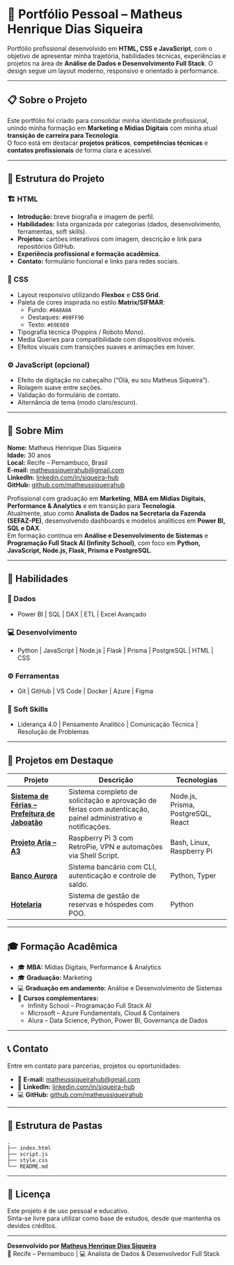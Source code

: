 # 💼 Portfólio Pessoal – Matheus Henrique Dias Siqueira

Portfólio profissional desenvolvido em **HTML, CSS e JavaScript**, com o objetivo de apresentar minha trajetória, habilidades técnicas, experiências e projetos na área de **Análise de Dados e Desenvolvimento Full Stack**. O design segue um layout moderno, responsivo e orientado à performance.

---

## 📋 Sobre o Projeto

Este portfólio foi criado para consolidar minha identidade profissional, unindo minha formação em **Marketing e Mídias Digitais** com minha atual **transição de carreira para Tecnologia**.  
O foco está em destacar **projetos práticos**, **competências técnicas** e **contatos profissionais** de forma clara e acessível.

---

## 🧩 Estrutura do Projeto

### 🏗️ HTML
- **Introdução:** breve biografia e imagem de perfil.  
- **Habilidades:** lista organizada por categorias (dados, desenvolvimento, ferramentas, soft skills).  
- **Projetos:** cartões interativos com imagem, descrição e link para repositórios GitHub.  
- **Experiência profissional e formação acadêmica.**  
- **Contato:** formulário funcional e links para redes sociais.

### 🎨 CSS
- Layout responsivo utilizando **Flexbox** e **CSS Grid**.  
- Paleta de cores inspirada no estilo **Matrix/SIFMAR**:  
  - Fundo: `#0A0A0A`  
  - Destaques: `#00FF9D`  
  - Texto: `#E0E0E0`  
- Tipografia técnica (Poppins / Roboto Mono).  
- Media Queries para compatibilidade com dispositivos móveis.  
- Efeitos visuais com transições suaves e animações em hover.

### ⚙️ JavaScript (opcional)
- Efeito de digitação no cabeçalho (“Olá, eu sou Matheus Siqueira”).  
- Rolagem suave entre seções.  
- Validação do formulário de contato.  
- Alternância de tema (modo claro/escuro).

---

## 👤 Sobre Mim

**Nome:** Matheus Henrique Dias Siqueira  
**Idade:** 30 anos  
**Local:** Recife – Pernambuco, Brasil  
**E-mail:** [matheussiqueirahub@gmail.com](mailto:matheussiqueirahub@gmail.com)  
**LinkedIn:** [linkedin.com/in/siqueira-hub](https://www.linkedin.com/in/siqueira-hub/)  
**GitHub:** [github.com/matheussiqueirahub](https://github.com/matheussiqueirahub)

Profissional com graduação em **Marketing**, **MBA em Mídias Digitais, Performance & Analytics** e em transição para **Tecnologia**.  
Atualmente, atuo como **Analista de Dados na Secretaria da Fazenda (SEFAZ-PE)**, desenvolvendo dashboards e modelos analíticos em **Power BI, SQL e DAX**.  
Em formação contínua em **Análise e Desenvolvimento de Sistemas** e **Programação Full Stack AI (Infinity School)**, com foco em **Python, JavaScript, Node.js, Flask, Prisma e PostgreSQL**.

---

## 🧠 Habilidades

### 💾 Dados
- Power BI | SQL | DAX | ETL | Excel Avançado  

### 💻 Desenvolvimento
- Python | JavaScript | Node.js | Flask | Prisma | PostgreSQL | HTML | CSS  

### ⚙️ Ferramentas
- Git | GitHub | VS Code | Docker | Azure | Figma  

### 🧩 Soft Skills
- Liderança 4.0 | Pensamento Analítico | Comunicação Técnica | Resolução de Problemas  

---

## 🚀 Projetos em Destaque

| Projeto | Descrição | Tecnologias |
|----------|------------|--------------|
| [**Sistema de Férias – Prefeitura de Jaboatão**](https://github.com/matheussiqueirahub/backsist-ferias) | Sistema completo de solicitação e aprovação de férias com autenticação, painel administrativo e notificações. | Node.js, Prisma, PostgreSQL, React |
| [**Projeto Aria – A3**](https://github.com/matheussiqueirahub/Projeto_Aria) | Raspberry Pi 3 com RetroPie, VPN e automações via Shell Script. | Bash, Linux, Raspberry Pi |
| [**Banco Aurora**](https://github.com/matheussiqueirahub/banco_aurora) | Sistema bancário com CLI, autenticação e controle de saldo. | Python, Typer |
| [**Hotelaria**](https://github.com/matheussiqueirahub/hotelaria) | Sistema de gestão de reservas e hóspedes com POO. | Python |

---

## 🎓 Formação Acadêmica

- 🎓 **MBA:** Mídias Digitais, Performance & Analytics  
- 🎓 **Graduação:** Marketing  
- 💻 **Graduação em andamento:** Análise e Desenvolvimento de Sistemas  
- 🧠 **Cursos complementares:**  
  - Infinity School – Programação Full Stack AI  
  - Microsoft – Azure Fundamentals, Cloud & Containers  
  - Alura – Data Science, Python, Power BI, Governança de Dados  

---

## 📞 Contato

Entre em contato para parcerias, projetos ou oportunidades:

- 📧 **E-mail:** [matheussiqueirahub@gmail.com](mailto:matheussiqueirahub@gmail.com)  
- 💼 **LinkedIn:** [linkedin.com/in/siqueira-hub](https://www.linkedin.com/in/siqueira-hub/)  
- 💻 **GitHub:** [github.com/matheussiqueirahub](https://github.com/matheussiqueirahub)

---

## 🧱 Estrutura de Pastas

```text
.
├── index.html
├── script.js
├── style.css
└── README.md
```

---

## 🧩 Licença

Este projeto é de uso pessoal e educativo.  
Sinta-se livre para utilizar como base de estudos, desde que mantenha os devidos créditos.

---

**Desenvolvido por [Matheus Henrique Dias Siqueira](https://github.com/matheussiqueirahub)**  
📍 Recife – Pernambuco | 💻 Analista de Dados & Desenvolvedor Full Stack
